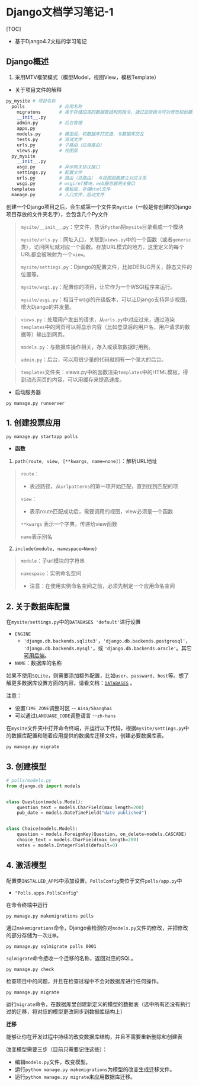 # Django文档学习笔记-1

[TOC]

* 基于Django4.2文档的学习笔记

## Django概述

1. 采用MTV框架模式（模型Model，视图View，模板Template）



* 关于项目文件的解释

```python
py_mysite # 项目名称
  polls			  	# 应用名称
    migratons		# 用于存储应用的数据表结构的指令，通过这些指令可以修改和创建数据库，从而在models.py模型类和数据库表之间迁移
	__init__.py
	admin.py	    # 后台管理
	apps.py
	models.py		# 模型层，和数据库打交道，与数据库交互
	tests.py		# 测试文件
	urls.py			# 子路由（应用路由）
	views.py		# 视图层
  py_mysite
    __init__.py
    asgi.py			# 异步网关协议接口
    settings.py		# 配置文件
    urls.py			# 路由（总路由） 与视图函数建立对应关系
    wsgi.py			# wsgiref模块，web服务器网关接口
  templates			# 模板层，存储html文件
  manage.py			# 入口文件，启动文件
```

创建一个Django项目之后，会生成第一个文件夹`mystie`（一般是你创建的Django项目存放的文件夹名字），会包含几个Py文件

> `mysite/__init__.py`：空文件，告诉`Python`把`mysite`目录看成一个模块
>
>  `mysite/urls.py`：网址入口，关联到`views.py`中的一个函数（或者`generic`类），访问网址就对应一个函数。存放URL模式的地方，这里定义的每个URL都会被映射为一个`view`。
>
> `mysite/settings.py`：Django的配置文件，比如DEBUG开关，静态文件的位置等。
>
> `mysite/wsgi.py`：配置你的项目，让它作为一个WSGI程序来运行。
>
> `mysite/asgi.py`：相当于wsgi的升级版本，可以让Django支持异步视图，增大Django的并发量。



> `views.py`：处理用户发出的请求，从`urls.py`中对应过来，通过渲染`templates`中的网页可以将显示内容（比如登录后的用户名，用户请求的数据等）输出到网页。
>
> `models.py`：与数据库操作相关，存入或读取数据时用到。
>
> `admin.py`：后台，可以用很少量的代码就拥有一个强大的后台。



> `templates`文件夹：views.py中的函数渲染`templates`中的HTML模板，得到动态网页的内容，可以用缓存来提高速度。



* 启动服务器

```shell
py manage.py runserver
```



## 1. 创建投票应用

```shell
py manage.py startapp polls
```



* **函数**

1. `path(route, view, [**kwargs, name=none])`：解析URL地址

> `route`：
>
> * 表述路径，从`urlpatterns`的第一项开始匹配，直到找到匹配的项
>
> `view`：
>
> * 表示route匹配成功后，需要调用的视图，view必须是一个函数
>
> `**kwargs` 表示一个字典，传递给view函数
>
> `name`表示别名



2. `include(module, namespace=None)`

> `module`：子url模块的字符串
>
> `namespace`：实例命名空间
>
> * 注意：在使用实例命名空间之前，必须先制定一个应用命名空间



## 2. 关于数据库配置

在`mysite/settings.py`中的`DATABASES 'default'`进行设置

* `ENGINE`
  * `'django.db.backends.sqlite3'`，`'django.db.backends.postgresql'`，`'django.db.backends.mysql'`，或 `'django.db.backends.oracle'`。其它 [可用后端](https://docs.djangoproject.com/zh-hans/4.2/ref/databases/#third-party-notes)。
* `NAME`：数据库的名称

如果不使用`SQLite`，则需要添加额外配置，比如`user`、`passward`、`host`等。想了解更多数据库设置方面的内容，请看文档：[`DATABASES`](https://docs.djangoproject.com/zh-hans/4.2/ref/settings/#std-setting-DATABASES) 。



注意：

* 设置`TIME_ZONE`调整时区 -- `Aisa/Shanghai`
* 可以通过`LANGUAGE_CODE`调整语言 --`zh-hans`



在`mysite`文件夹中打开命令终端，并运行以下代码，根据`mysite/settings.py`中的数据库配置和随着应用提供的数据库迁移文件，创建必要数据库表。

```shell
py manage.py migrate
```



## 3. 创建模型

```python
# polls/models.py
from django.db import models


class Question(models.Model):
    question_text = models.CharField(max_length=200)
    pub_date = models.DateTimeField("date published")


class Choice(models.Model):
    question = models.ForeignKey(Question, on_delete=models.CASCADE)
    choice_text = models.CharField(max_length=200)
    votes = models.IntegerField(default=0)
```



## 4. 激活模型

配置类`INSTALLED_APPS`中添加设置。`PollsConfig`类位于文件`polls/app.py`中

* `"Polls.apps.PollsConfig"`



在命令终端中运行

```
py manage.py makemigrations polls
```

通过`makemigrations`命令，Django会检测你对`models.py`文件的修改，并把修改的部分存储为一次`迁移`。





```
py manage.py sqlmigrate polls 0001
```

`sqlmigrate`命令接收一个迁移的名称，返回对应的SQL。



```
py manage.py check
```

检查项目中的问题，并且在检查过程中不会对数据库进行任何操作。



```
py manage.py migrate
```

运行`migrate`命令，在数据库里创建新定义的模型的数据表（选中所有还没有执行过的迁移，将对应的模型更改同步到数据库结构上）



**迁移**

能够让你在开发过程中持续的改变数据库结构，并且不需要重新删除和创建表

改变模型需要三步（目前只需要记住这些）：

* 编辑`models.py`文件，改变模型。
* 运行`python manage.py makemigrations`为模型的改变生成迁移文件。
* 运行`python manage.py migrate`来应用数据库迁移。

